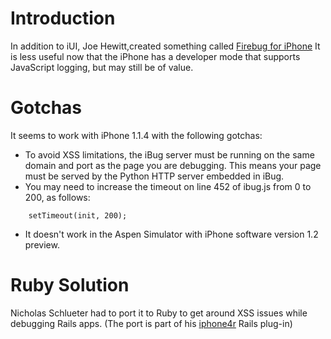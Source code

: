 # Introduction #

In addition to iUI, Joe Hewitt,created something called [Firebug for iPhone](http://www.joehewitt.com/blog/firebug_for_iph.php)  It is less useful now that the iPhone has a developer mode that supports JavaScript logging, but may still be of value.

# Gotchas #

It seems to work with iPhone 1.1.4 with the following gotchas:

  * To avoid XSS limitations, the iBug server must be running on the same domain and port as the page you are debugging.  This means your page must be served by the Python HTTP server embedded in iBug.
  * You may need to increase the timeout on line 452 of ibug.js from 0 to 200, as follows:
```
    setTimeout(init, 200);
```
  * It doesn't work in the Aspen Simulator with iPhone software version 1.2 preview.

# Ruby Solution #

Nicholas Schlueter had to port it to Ruby to get around XSS issues while debugging Rails apps.  (The port is part of his  [iphone4r](http://svn.simpltry.com/plugins/iphone4r/) Rails plug-in)